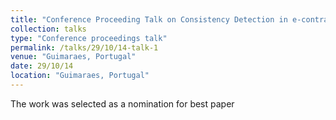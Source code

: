 ```yaml
---
title: "Conference Proceeding Talk on Consistency Detection in e-contract Documents"
collection: talks
type: "Conference proceedings talk"
permalink: /talks/29/10/14-talk-1
venue: "Guimaraes, Portugal"
date: 29/10/14
location: "Guimaraes, Portugal"
---
```


The work was selected as a nomination for best paper
